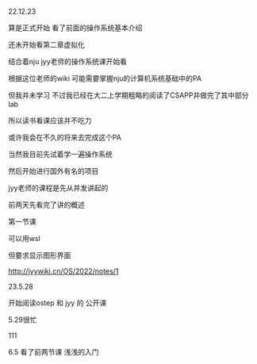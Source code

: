 22.12.23

算是正式开始 看了前面的操作系统基本介绍

还未开始看第二章虚拟化

结合着nju jyy老师的操作系统课开始看

根据这位老师的wiki 可能需要掌握nju的计算机系统基础中的PA

但我并未学习 不过我已经在大二上学期粗略的阅读了CSAPP并做完了其中部分lab

所以读书看课应该并不吃力

或许我会在不久的将来去完成这个PA

当然我目前先试着学一遍操作系统

然后开始进行国外有名的项目





jyy老师的课程是先从并发讲起的

前两天先看完了讲的概述



第一节课

可以用wsl

但要求显示图形界面

http://jyywiki.cn/OS/2022/notes/1

23.5.28

开始阅读ostep 和 jyy 的 公开课

5.29很忙

111

6.5 看了前两节课 浅浅的入门
